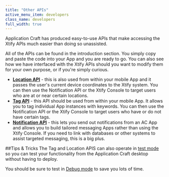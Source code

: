 ```yaml
---
title: "Other APIs"
active_menu_item: developers
class_name: developers
full_width: true
---
```


Application Craft has produced easy-to-use APIs that make accessing the Xtify APIs much easier than doing so unassisted.

All of the APIs can be found in the introduction section. You simply copy and paste the code into your App and you are ready to go. You can also see how we have interfaced with the Xtify APIs should you want to modify them for your own purpose, or if you're simply curious.

- [**Location API**](/developers/documentation/ac-mobile-build-phonegap/ac-mobile-build/ac-build-plugins/xtify-push-notifications/apis/xtify-location-api/) - this is also used from within your mobile App and it passes the user's current device coordinates to the Xtify system. You can then use the Notification API or the Xtify Console to target users who are at or near certain locations.
- [**Tag API**](/developers/documentation/ac-mobile-build-phonegap/ac-mobile-build/ac-build-plugins/xtify-push-notifications/apis/xtify-tag-api/) - this API should be used from within your mobile App. It allows you to tag individual App instances with keywords. You can then use the Notification API or the Xtify Console to target users who have or do not have certain tags.
- [**Notification API**](/developers/documentation/ac-mobile-build-phonegap/ac-mobile-build/ac-build-plugins/xtify-push-notifications/apis/xtify-notification-api/) - this lets you send out notifications from an AC App and allows you to build tailored messaging Apps rather than using the Xtify Console. If you need to link with databases or other systems to assist targeted messaging, this is a big plus.

##Tips & Tricks
The Tag and Location APIS can also operate in [test mode](/developers/documentation/ac-mobile-build-phonegap/ac-mobile-build/ac-build-plugins/xtify-push-notifications/your-app/xtify-app-testing/) so you can test your functionality from the Application Craft desktop without having to deploy.

You should be sure to test in [Debug mode](/developers/documentation/ac-mobile-build-phonegap/apps-developed-with-application-craft/acmb-debugging/) to save you lots of time.


